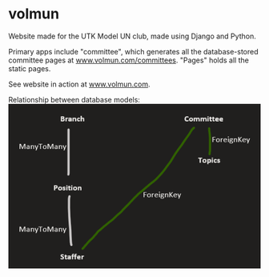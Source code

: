 # volmun
Website made for the UTK Model UN club, made using Django and Python.

Primary apps include "committee", which generates all the database-stored committee pages at www.volmun.com/committees. "Pages" holds all the static pages.

See website in action at www.volmun.com.

Relationship between database models:
![Database](/database.png)
